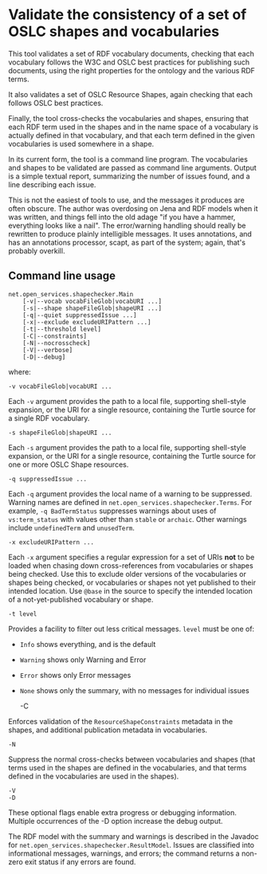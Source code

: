 Validate the consistency of a set of OSLC shapes and vocabularies
=================================================================

This tool validates a set of RDF vocabulary documents, checking that each vocabulary follows the W3C and OSLC
best practices for publishing such documents, using the right properties for the ontology and the various RDF terms.

It also validates a set of OSLC Resource Shapes, again checking that each follows OSLC best practices.

Finally, the tool cross-checks the vocabularies and shapes,
ensuring that each RDF term used in the shapes and in the name space of a vocabulary
is actually defined in that vocabulary,
and that each term defined in the given vocabularies is used somewhere in a shape.

In its current form, the tool is a command line program.
The vocabularies and shapes to be validated are passed as command line arguments.
Output is a simple textual report, summarizing the number of issues found, and a line describing each issue.

This is not the easiest of tools to use, and the messages it produces are often obscure.
The author was overdosing on Jena and RDF models when it was written, and things fell into the old adage
"if you have a hammer, everything looks like a nail".
The error/warning handling should really be rewritten to produce plainly intelligible messages.
It uses annotations, and has an annotations processor, scapt, as part of the system; again, that's probably overkill.

Command line usage
------------------

    net.open_services.shapechecker.Main
        [-v|--vocab vocabFileGlob|vocabURI ...]
        [-s|--shape shapeFileGlob|shapeURI ...]
        [-q|--quiet suppressedIssue ...]
        [-x|--exclude excludeURIPattern ...]
        [-t|--threshold level]
        [-C|--constraints]
        [-N|--nocrosscheck]
        [-V|--verbose]
        [-D|--debug]

where:

    -v vocabFileGlob|vocabURI ...

Each `-v` argument provides the path to a local file, supporting shell-style expansion,
or the URI for a single resource,
containing the Turtle source for a single RDF vocabulary.

    -s shapeFileGlob|shapeURI ...

Each `-s` argument provides the path to a local file, supporting shell-style expansion,
or the URI for a single resource,
containing the Turtle source for one or more OSLC Shape resources.

    -q suppressedIssue ...

Each `-q` argument provides the local name of a warning to be suppressed.
Warning names are defined in `net.open_services.shapechecker.Terms`.
For example, `-q BadTermStatus` suppresses warnings about uses of
`vs:term_status` with values other than `stable` or `archaic`. Other warnings include
`undefinedTerm` and `unusedTerm`.

    -x excludeURIPattern ...

Each `-x` argument specifies a regular expression for a set of URIs
**not** to be loaded when chasing down cross-references
from vocabularies or shapes being checked. Use this to exclude older versions of the
vocabularies or shapes being checked, or vocabularies or shapes not yet published to
their intended location. Use `@base` in the source to specify the intended location
of a not-yet-published vocabulary or shape.

    -t level

Provides a facility to filter out less critical messages. `level` must be one of:

- `Info` shows everything, and is the default
- `Warning` shows only Warning and Error
- `Error` shows only Error messages
- `None` shows only the summary, with no messages for individual issues

    -C

Enforces validation of the `ResourceShapeConstraints` metadata in the shapes,
and additional publication metadata in vocabularies.

    -N

Suppress the normal cross-checks between vocabularies and shapes
(that terms used in the shapes are defined in the vocabularies,
and that terms defined in the vocabularies are used in the shapes).

    -V
    -D

These optional flags enable extra progress or debugging information.
Multiple occurrences of the -D option increase the debug output.

The RDF model with the summary and warnings is described in the Javadoc for `net.open_services.shapechecker.ResultModel`.
Issues are classified into informational messages, warnings, and errors;
the command returns a non-zero exit status if any errors are found.
